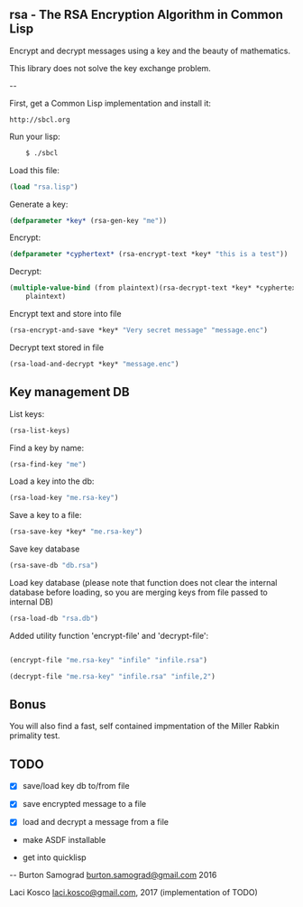 rsa - The RSA Encryption Algorithm in Common Lisp
-------------------------------------------------

Encrypt and decrypt messages using a key and the beauty of mathematics.

This library does not solve the key exchange problem.

--

First, get a Common Lisp implementation and install it:

    http://sbcl.org

Run your lisp:

```sh
    $ ./sbcl
```

Load this file:

```cl
(load "rsa.lisp")
```

Generate a key:

```cl
(defparameter *key* (rsa-gen-key "me"))
```

Encrypt:

```cl
(defparameter *cyphertext* (rsa-encrypt-text *key* "this is a test"))
```

Decrypt:

```cl
(multiple-value-bind (from plaintext)(rsa-decrypt-text *key* *cyphertext*) 
    plaintext)
```

Encrypt text and store into file
```cl
(rsa-encrypt-and-save *key* "Very secret message" "message.enc")

```

Decrypt text stored in file
```cl
(rsa-load-and-decrypt *key* "message.enc")

```

Key management DB
-----------------

List keys:

```cl
(rsa-list-keys)
```

Find a key by name:

```cl
(rsa-find-key "me")
```

Load a key into the db:

```cl
(rsa-load-key "me.rsa-key")
```

Save a key to a file:

```cl
(rsa-save-key *key* "me.rsa-key")
```

Save key database
```cl
(rsa-save-db "db.rsa")
```

Load key database (please note that function does not clear the internal database before loading, so you are merging keys from file passed to internal DB)
```cl
(rsa-load-db "rsa.db")
```

Added utility function 'encrypt-file' and 'decrypt-file':

```cl

(encrypt-file "me.rsa-key" "infile" "infile.rsa")

(decrypt-file "me.rsa-key" "infile.rsa" "infile,2")
```
	
Bonus
-----

You will also find a fast, self contained impmentation of the Miller
Rabkin primality test.

TODO
----

- [X] save/load key db to/from file

- [X] save encrypted message to a file 

- [X] load and decrypt a message from a file 

- make ASDF installable

- get into quicklisp

--
Burton Samograd
burton.samograd@gmail.com
2016

Laci Kosco
laci.kosco@gmail.com, 2017 (implementation of TODO)
